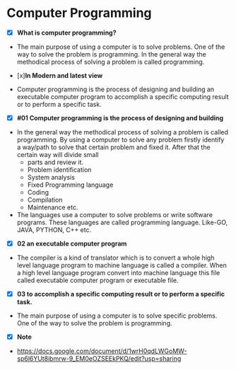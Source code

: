 # **Computer Programming**
 - [x] **What is computer programming?**
  -  The main purpose of using a computer is to solve problems. One of the way to solve the problem is programming. In the general way the methodical process of solving a problem is called programming.

- [x]**In Modern and latest view**
- Computer programming is the process of designing and building an executable computer program to accomplish a specific computing result or to perform a specific task.

- [x] **#01 Computer programming is the process of designing and building**
- In the general way the methodical process of solving a problem is called programming. By using a computer to solve any    problem firstly identify a way/path to solve that certain problem and fixed it. After that the certain way will divide small   
  - parts and review it.
  - Problem identification
  - System analysis
  - Fixed Programming language
  - Coding
  - Compilation
  - Maintenance etc.
- The languages  use a computer to solve  problems or write  software programs. These languages are called programming language. Like-GO, JAVA, PYTHON, C++ etc.

- [x] **02 an executable computer program**
- The compiler is a kind of translator which is  to convert a whole high level language program  to machine language is called a compiler. When a high level language program convert into machine language this file called executable computer program or executable file.
- [x] **03 to accomplish a specific computing result or to perform a specific task.**
- The main purpose of using a computer is to solve specific problems. One of the way to solve the problem is programming.

- [x] **Note**
- https://docs.google.com/document/d/1wrH0qdLWGoMW-sp6l6YUt8ibmrw-9_EM0eOZSEEkPKQ/edit?usp=sharing











<!-- # **Variable Rules and regulations**
 - [x] **Variable declaration**:

- var foo int
- var foo int = 41
- foo:=42

- [x] **Can't redeclare variables,but can shadow them**.
- [x] **All variables must be used**.

- [x] **Vasibility**:
- lower case first letter for package scope
- upper case first letter to export
- no private scope
- [x] **Naming conversions**:
- Pascal or camel case 
  - capitalize acronyms(HTTP,URL)
- As short as reasonable
  - longer names for longer lives

- [x] **Type Conversions**:
- destinationType(variable)
- use strconv package for strings -->

